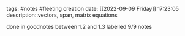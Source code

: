 tags: #notes #fleeting
creation date: [[2022-09-09 Friday]] 17:23:05
description::vectors, span, matrix equations

done in goodnotes between 1.2 and 1.3
labelled 9/9 notes